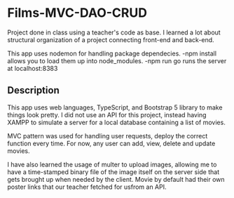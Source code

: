 # Films-MVC-DAO-CRUD
Project done in class using a teacher's code as base. I learned a lot about structural organization of a project connecting front-end and back-end.

This app uses nodemon for handling package dependecies. 
-npm install allows you to load them up into node_modules.
-npm run go runs the server at localhost:8383

## Description
This app uses web languages, TypeScript, and Bootstrap 5 library to make things look pretty.
I did not use an API for this project, instead having XAMPP to simulate a server for a local database containing a list of movies.

MVC pattern was used for handling user requests, deploy the correct function every time. For now, any user can add, view, delete and
update movies.

I have also learned the usage of multer to upload images, allowing me to have a time-stamped binary file of the image itself on the
server side that gets brought up when needed by the client. Movie by default had their own poster links that our teacher fetched for usfrom an API. 
